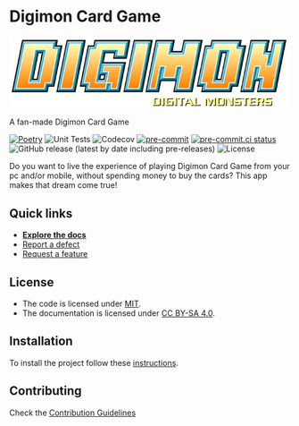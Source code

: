 # Digimon Card Game

![Logo](assets/logo.svg)

A fan-made Digimon Card Game

[![Poetry](https://img.shields.io/endpoint?url=https://python-poetry.org/badge/v0.json)](https://python-poetry.org/)
![Unit Tests](https://github.com/ezeBalsamo/Digimon-Card-Game/actions/workflows/tests.yml/badge.svg)
![Codecov](https://img.shields.io/codecov/c/github/ezeBalsamo/Digimon-Card-Game?logo=codecov)
[![pre-commit](https://img.shields.io/badge/pre--commit-enabled-brightgreen?logo=pre-commit)](https://github.com/pre-commit/pre-commit)
[![pre-commit.ci status](https://results.pre-commit.ci/badge/github/ezeBalsamo/Digimon-Card-Game/release-candidate.svg)](https://results.pre-commit.ci/latest/github/ezeBalsamo/Digimon-Card-Game/release-candidate)
![GitHub release (latest by date including pre-releases)](https://img.shields.io/github/v/release/ezeBalsamo/Digimon-Card-Game?include_prereleases)
![License](https://img.shields.io/github/license/ezeBalsamo/Digimon-Card-Game)

Do you want to live the experience of playing Digimon Card Game
from your pc and/or mobile, without spending money to
buy the cards? This app makes that dream come true!

## Quick links

- [**Explore the docs**](docs/README.md)
- [Report a defect](https://github.com/ezeBalsamo/Digimon-Card-Game/issues/new?labels=Type%3A+Defect)
- [Request a feature](https://github.com/ezeBalsamo/Digimon-Card-Game/issues/new?labels=Type%3A+Feature)

## License

- The code is licensed under [MIT](LICENSE).
- The documentation is licensed under [CC BY-SA 4.0](http://creativecommons.org/licenses/by-sa/4.0/).

## Installation

To install the project follow these [instructions](docs/README.md).

## Contributing

Check the [Contribution Guidelines](CONTRIBUTING.md)
